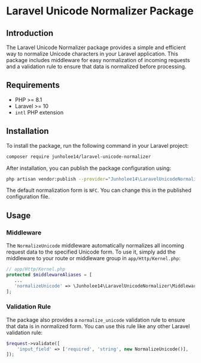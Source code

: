# Laravel Unicode Normalizer Package

## Introduction
The Laravel Unicode Normalizer package provides a simple and efficient way to normalize Unicode characters in your Laravel application. This package includes middleware for easy normalization of incoming requests and a validation rule to ensure that data is normalized before processing.

## Requirements
- PHP >= 8.1
- Laravel >= 10
- `intl` PHP extension

## Installation
To install the package, run the following command in your Laravel project:
```bash
composer require junholee14/laravel-unicode-normalizer
```
After installation, you can publish the package configuration using:

```bash
php artisan vendor:publish --provider="Junholee14\LaravelUnicodeNormalizer\UnicodeNormalizationProvider"
```
The default normalization form is `NFC`. You can change this in the published configuration file.

## Usage
### Middleware
The `NormalizeUnicode` middleware automatically normalizes all incoming request data to the specified Unicode form. To use it, simply add the middleware to your route or middleware group in `app/Http/Kernel.php`:

```php
// app/Http/Kernel.php
protected $middlewareAliases = [
   ...
   'normalizeUnicode' => \Junholee14\LaravelUnicodeNormalizer\Middlewares\NormalizeUnicode::class,
];
```

### Validation Rule
The package also provides a `normalize_unicode` validation rule to ensure that data is in normalized form. You can use this rule like any other Laravel validation rule:

```php
$request->validate([
    'input_field' => ['required', 'string', new NormalizeUnicode()],
]);
```
